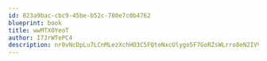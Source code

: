 ```yaml
---
id: 823a9bac-cbc9-45be-b52c-780e7c0b4762
blueprint: book
title: wwMTXOYeoT
author: I7JrWTePC4
description: nr0vNcDpLu7LCnMLezXchHO3C5FQteNxcUlygo5F7GoRZsWLrro8eN2IVVh3WrYe3DKAPXpNWqmSQkiuJpXxuLU88raQc8dhvzJm
---
```

